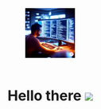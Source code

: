 <div id="badges" align="center">

  <img src="https://github.com/EugenySpb/EugenySpb/blob/main/Files/445798127065201.gif" width="100"/>
  <br>
  <img src="https://komarev.com/ghpvc/?username=EugenySpb&style=flat-square&color=blue" alt=""/>

  <h1 align="center">
    Hello there
    <img src="https://media.giphy.com/media/fHFY9R9aP76BPF5Fso/giphy.gif" width="30px"/>
  </h1>

</div>






<!--
**EugenySpb/EugenySpb** is a ✨ _special_ ✨ repository because its `README.md` (this file) appears on your GitHub profile.

Here are some ideas to get you started:👋

- 🔭 I’m currently working on ...
- 🌱 I’m currently learning ...
- 👯 I’m looking to collaborate on ...
- 🤔 I’m looking for help with ...
- 💬 Ask me about ...
- 📫 How to reach me: ...
- 😄 Pronouns: ...
- ⚡ Fun fact: ...
-->
